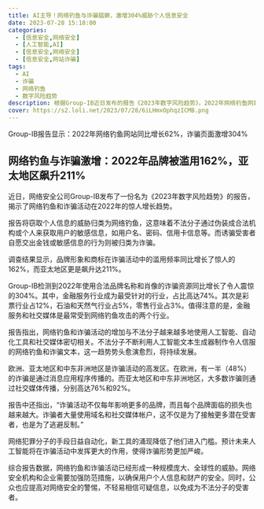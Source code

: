 ```yaml
---
title: AI主导！网络钓鱼与诈骗猖獗，激增304%威胁个人信息安全
date: 2023-07-28 15:18:00
categories:
  - [信息安全,网络安全]
  - [人工智能,AI]
  - [信息安全,网络安全]
  - [信息安全,网站诈骗]
tags:
  - AI
  - 诈骗
  - 网络钓鱼
  - 数字风险趋势
description: 根据Group-IB近日发布的报告《2023年数字风险趋势》，2022年网络钓鱼网站同比增长62%，诈骗页面激增304%。
cover: https://s2.loli.net/2023/07/28/6iLHmxOphqzICMB.png
---
```

Group-IB报告显示：2022年网络钓鱼网站同比增长62%，诈骗页面激增304%

## 网络钓鱼与诈骗激增：2022年品牌被滥用162%，亚太地区飙升211%

近日，网络安全公司Group-IB发布了一份名为《2023年数字风险趋势》的报告，揭示了网络钓鱼和诈骗活动在2022年的惊人增长趋势。

报告将窃取个人信息的威胁归类为网络钓鱼，这意味着不法分子通过伪装成合法机构或个人来获取用户的敏感信息，如用户名、密码、信用卡信息等。而诱骗受害者自愿交出金钱或敏感信息的行为则被归类为诈骗。

调查结果显示，品牌形象和商标在诈骗活动中的滥用频率同比增长了惊人的162%，而亚太地区更是飙升达211%。

Group-IB检测到2022年使用合法品牌名称和肖像的诈骗资源同比增长了令人震惊的304%。其中，金融服务行业成为最受针对的行业，占比高达74%。其次是彩票行业占12%，石油和天然气行业占5%，零售行业占3%。值得注意的是，金融服务和社交媒体是最常受到网络钓鱼攻击的两个行业。

报告指出，网络钓鱼和诈骗活动的增加与不法分子越来越多地使用人工智能、自动化工具和社交媒体密切相关。不法分子不断利用人工智能文本生成器制作令人信服的网络钓鱼和诈骗文本，这一趋势势头愈演愈烈，将持续发展。

欧洲、亚太地区和中东非洲地区是诈骗活动的高发区。在欧洲，有一半（48%）的诈骗是通过消息应用程序传播的。而亚太地区和中东非洲地区，大多数诈骗则通过社交媒体传播，分别高达76%和92%。

报告中还指出，“诈骗活动不仅每年影响更多的品牌，而且每个品牌面临的损失也越来越大。诈骗者大量使用域名和社交媒体帐户，这不仅是为了接触更多潜在受害者，也是为了逃避反制。”

网络犯罪分子的手段日益自动化，新工具的涌现降低了他们进入门槛。预计未来人工智能将在诈骗活动中发挥更大的作用，使得诈骗形势更加严峻。

综合报告数据，网络钓鱼和诈骗活动已经形成一种规模庞大、全球性的威胁。网络安全机构和企业需要加强防范措施，以确保用户个人信息和财产的安全。同时，公众也应提高对网络安全的警惕，不轻易相信可疑信息，以免成为不法分子的受害者。

